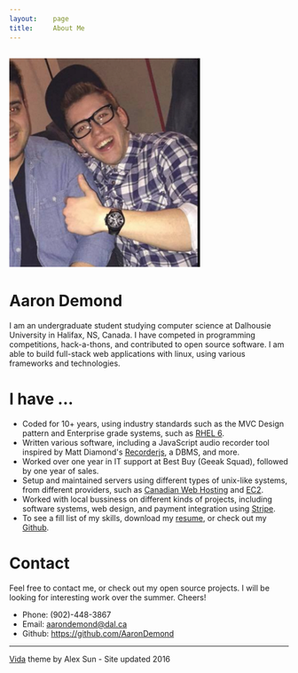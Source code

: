 ```yaml
---
layout:    page
title:     About Me
---
```




![](/images/me_2.png)
----------


# Aaron Demond


I am an undergraduate student studying computer science at Dalhousie University in Halifax, NS, Canada. I have competed in programming competitions, hack-a-thons, and contributed to open source software. I am able to build full-stack web applications with linux, using various frameworks and technologies.

# I have ...

- Coded for 10+ years, using industry standards such as the MVC Design pattern and Enterprise grade systems, such as <a href="https://www.redhat.com/en/technologies/linux-platforms/enterprise-linux">RHEL 6</a>.
- Written various software, including a JavaScript audio recorder tool inspired by Matt Diamond's <a href="https://github.com/mattdiamond/Recorderjs">Recorderjs</a>, a DBMS, and more.
- Worked over one year in IT support at Best Buy (Geeak Squad), followed by one year of sales.
- Setup and maintained servers using different types of unix-like systems, from different providers, such as <a href="https://www.canadianwebhosting.com/">Canadian Web Hosting</a> and <a href="https://aws.amazon.com/ec2/">EC2</a>.
- Worked with local bussiness on different kinds of projects, including software systems, web design, and payment integration using <a href="https://stripe.com/ca">Stripe</a>.
- To see a fill list of my skills, download my <a href="">resume</a>, or check out my <a href="https://github.com/AaronDemond/">Github</a>.


# Contact
Feel free to contact me, or check out my open source projects. I will be looking for interesting work over the summer. Cheers!

- Phone: (902)-448-3867
- Email: aarondemond@dal.ca
- Github: https://github.com/AaronDemond



-----------
<a href="https://github.com/syaning/vida">Vida</a> theme by Alex Sun - Site updated 2016
